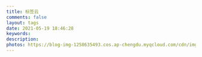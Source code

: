 ```yaml
---
title: 标签云
comments: false
layout: tags 
date: 2021-05-19 18:46:28
keywords:
description:
photos: https://blog-img-1258635493.cos.ap-chengdu.myqcloud.com/cdn/img/cover/mh14.jpg
---
```


